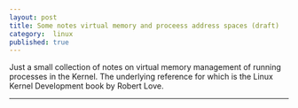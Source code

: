 ```yaml
---
layout: post
title: Some notes virtual memory and proceess address spaces (draft)
category:  linux
published: true
---
```


Just a small collection of notes on virtual memory management of
running processes in the Kernel. The underlying reference for which is
the Linux Kernel Development book by Robert Love.






---
